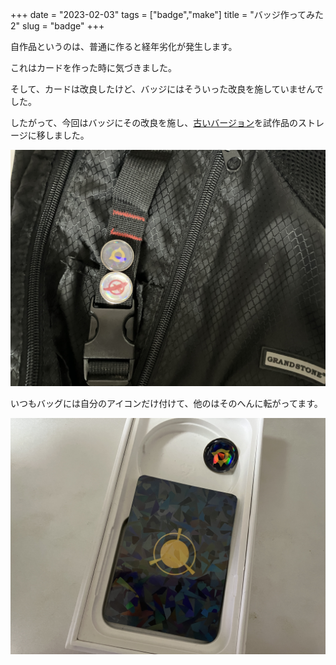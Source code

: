 +++
date = "2023-02-03"
tags = ["badge","make"]
title = "バッジ作ってみた2"
slug = "badge"
+++

自作品というのは、普通に作ると経年劣化が発生します。

これはカードを作った時に気づきました。

そして、カードは改良したけど、バッジにはそういった改良を施していませんでした。

したがって、今回はバッジにその改良を施し、[古いバージョン](https://syui.cf/blog/post/2022/01/21/badge/)を試作品のストレージに移しました。

![](https://raw.githubusercontent.com/syui/img/master/other/badge_20230203_0001.jpg)

いつもバッグには自分のアイコンだけ付けて、他のはそのへんに転がってます。

![](https://raw.githubusercontent.com/syui/img/master/other/badge_20230203_0003.jpg)

